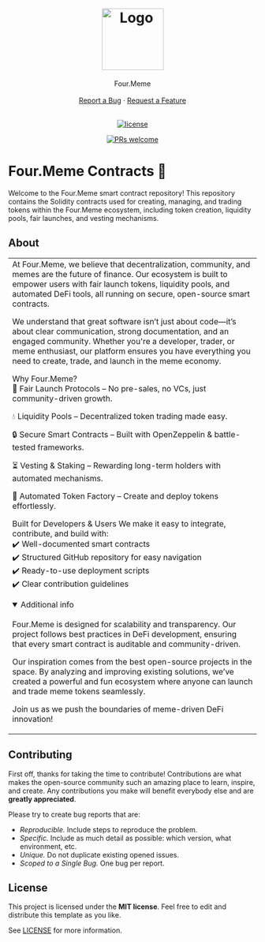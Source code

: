 <h1 align="center">
  <a href="https://github.com/Four-Meme/Four-Smart-Contracts">
    <img src="https://public.bnbstatic.com/image/pgc/202406/50947a991ea98351426fba640f5e541c.jpg" alt="Logo" width="125" height="125">
  </a>
</h1>

<div align="center">
  Four.Meme
  <br />
  <br />
  <a href="https://github.com//Four-Meme/Four-Smart-Contracts/issues/new?assignees=&labels=bug&template=01_BUG_REPORT.md&title=bug%3A+">Report a Bug</a>
  ·
  <a href="https://github.com//Four-Meme/Four-Smart-Contracts/issues/new?assignees=&labels=enhancement&template=02_FEATURE_REQUEST.md&title=feat%3A+">Request a Feature</a>
</div>

<div align="center">
<br />

[![license](https://img.shields.io/github/license/dec0dOS/amazing-github-template.svg?style=flat-square)](LICENSE)

[![PRs welcome](https://img.shields.io/badge/PRs-welcome-ff69b4.svg?style=flat-square)](https://github.com/dec0dOS/amazing-github-template/issues?q=is%3Aissue+is%3Aopen+label%3A%22help+wanted%22)

</div>

# Four.Meme Contracts 🐸

Welcome to the Four.Meme smart contract repository! This repository contains the Solidity contracts used for creating, managing, and trading tokens within the Four.Meme ecosystem, including token creation, liquidity pools, fair launches, and vesting mechanisms.

## About

<table> <tr> <td>
At Four.Meme, we believe that decentralization, community, and memes are the future of finance. Our ecosystem is built to empower users with fair launch tokens, liquidity pools, and automated DeFi tools, all running on secure, open-source smart contracts.

We understand that great software isn’t just about code—it’s about clear communication, strong documentation, and an engaged community. Whether you're a developer, trader, or meme enthusiast, our platform ensures you have everything you need to create, trade, and launch in the meme economy.

Why Four.Meme?<br />
🚀 Fair Launch Protocols – No pre-sales, no VCs, just community-driven growth.

💧 Liquidity Pools – Decentralized token trading made easy.

🔒 Secure Smart Contracts – Built with OpenZeppelin & battle-tested frameworks.

⏳ Vesting & Staking – Rewarding long-term holders with automated mechanisms.

🔄 Automated Token Factory – Create and deploy tokens effortlessly.

Built for Developers & Users
We make it easy to integrate, contribute, and build with:<br />
✔️ Well-documented smart contracts<br />
✔️ Structured GitHub repository for easy navigation<br />
✔️ Ready-to-use deployment scripts<br />
✔️ Clear contribution guidelines<br />

<details open> <summary>Additional info</summary> <br>
Four.Meme is designed for scalability and transparency. Our project follows best practices in DeFi development, ensuring that every smart contract is auditable and community-driven.

Our inspiration comes from the best open-source projects in the space. By analyzing and improving existing solutions, we’ve created a powerful and fun ecosystem where anyone can launch and trade meme tokens seamlessly.

Join us as we push the boundaries of meme-driven DeFi innovation!

</details> </td> </tr> </table>

## Contributing

First off, thanks for taking the time to contribute! Contributions are what makes the open-source community such an amazing place to learn, inspire, and create. Any contributions you make will benefit everybody else and are **greatly appreciated**.

Please try to create bug reports that are:

- _Reproducible._ Include steps to reproduce the problem.
- _Specific._ Include as much detail as possible: which version, what environment, etc.
- _Unique._ Do not duplicate existing opened issues.
- _Scoped to a Single Bug._ One bug per report.

## License

This project is licensed under the **MIT license**. Feel free to edit and distribute this template as you like.

See [LICENSE](LICENSE) for more information.
